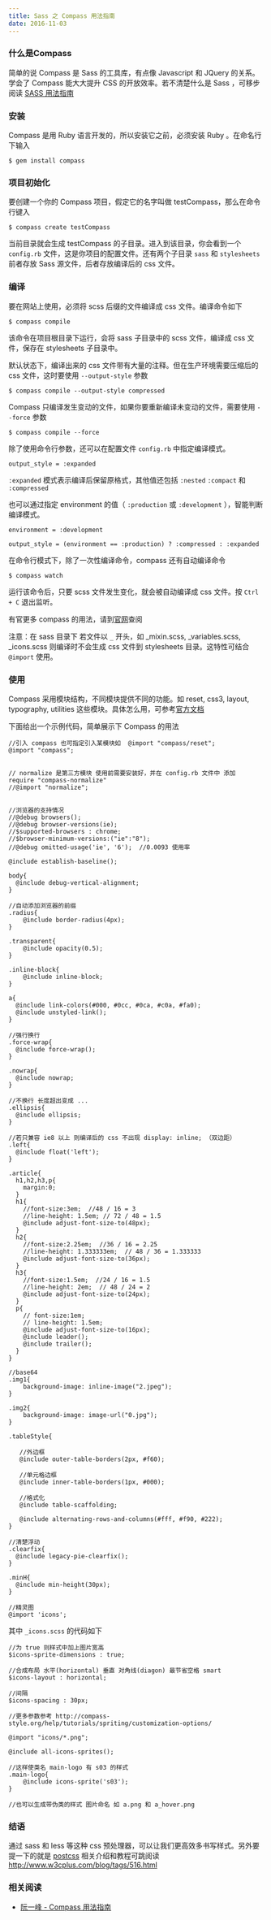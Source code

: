 ```yaml
---
title: Sass 之 Compass 用法指南
date: 2016-11-03
---
```


### 什么是Compass

简单的说 Compass 是 Sass 的工具库，有点像 Javascript 和 JQuery 的关系。学会了 Compass 能大大提升 CSS 的开放效率。若不清楚什么是 Sass ，可移步阅读 [SASS 用法指南](http://avilang.me/2016/SASS%20%E7%94%A8%E6%B3%95%E6%8C%87%E5%8D%97/)

### 安装

Compass 是用 Ruby 语言开发的，所以安装它之前，必须安装 Ruby 。在命名行下输入

```
$ gem install compass
```

### 项目初始化

要创建一个你的 Compass 项目，假定它的名字叫做 testCompass，那么在命令行键入

```
$ compass create testCompass
```

当前目录就会生成 testCompass 的子目录。进入到该目录，你会看到一个 `config.rb` 文件，这是你项目的配置文件。还有两个子目录 `sass` 和 `stylesheets` 前者存放 Sass 源文件，后者存放编译后的 css 文件。

### 编译

要在网站上使用，必须将 scss 后缀的文件编译成 css 文件。编译命令如下

```
$ compass compile
```

该命令在项目根目录下运行，会将 sass 子目录中的 scss 文件，编译成 css 文件，保存在 stylesheets 子目录中。

默认状态下，编译出来的 css 文件带有大量的注释。但在生产环境需要压缩后的 css 文件，这时要使用 `--output-style` 参数

```
$ compass compile --output-style compressed
```

Compass 只编译发生变动的文件，如果你要重新编译未变动的文件，需要使用 `--force` 参数

```
$ compass compile --force
```

除了使用命令行参数，还可以在配置文件 `config.rb` 中指定编译模式。

```
output_style = :expanded
```

`:expanded` 模式表示编译后保留原格式，其他值还包括 `:nested` `:compact` 和 `:compressed`

也可以通过指定 environment 的值（ `:production` 或 `:development` ），智能判断编译模式。

```
environment = :development

output_style = (environment == :production) ? :compressed : :expanded
```

在命令行模式下，除了一次性编译命令，compass 还有自动编译命令

```
$ compass watch
```

运行该命令后，只要 scss 文件发生变化，就会被自动编译成 css 文件。按 `Ctrl + C` 退出监听。

有官更多 compass 的用法，请到[官网](http://compass-style.org/)查阅

注意：在 sass 目录下 若文件以 `_` 开头，如 _mixin.scss, _variables.scss, _icons.scss 则编译时不会生成 css 文件到 stylesheets 目录。这特性可结合 `@import` 使用。

### 使用

Compass 采用模块结构，不同模块提供不同的功能。如 reset, css3, layout, typography, utilities 这些模块。具体怎么用，可参考[官方文档](http://compass-style.org/reference/compass/)

下面给出一个示例代码，简单展示下 Compass 的用法

```
//引入 compass 也可指定引入某模块如  @import "compass/reset";
@import "compass";


// normalize 是第三方模块 使用前需要安装好，并在 config.rb 文件中 添加 require "compass-normalize"
//@import "normalize";


//浏览器的支持情况
//@debug browsers();
//@debug browser-versions(ie);
//$supported-browsers : chrome;
//$browser-minimum-versions:("ie":"8");
//@debug omitted-usage('ie', '6');  //0.0093 使用率

@include establish-baseline();

body{
  @include debug-vertical-alignment;
}

//自动添加浏览器的前缀
.radius{
    @include border-radius(4px);
}

.transparent{
    @include opacity(0.5);
}

.inline-block{
    @include inline-block;
}

a{
  @include link-colors(#000, #0cc, #0ca, #c0a, #fa0);
  @include unstyled-link();
}

//强行换行
.force-wrap{
  @include force-wrap();
}

.nowrap{
  @include nowrap;
}

//不换行 长度超出变成 ...
.ellipsis{
  @include ellipsis;
}

//若只兼容 ie8 以上 则编译后的 css 不出现 display: inline; （双边距）
.left{
  @include float('left');
}

.article{
  h1,h2,h3,p{
    margin:0;
  }
  h1{
    //font-size:3em;  //48 / 16 = 3
    //line-height: 1.5em; // 72 / 48 = 1.5
    @include adjust-font-size-to(48px);
  }
  h2{
    //font-size:2.25em;  //36 / 16 = 2.25
    //line-height: 1.333333em;  // 48 / 36 = 1.333333
    @include adjust-font-size-to(36px);
  }
  h3{
    //font-size:1.5em;  //24 / 16 = 1.5
    //line-height: 2em;  // 48 / 24 = 2
    @include adjust-font-size-to(24px);
  }
  p{
    // font-size:1em;
    // line-height: 1.5em;
    @include adjust-font-size-to(16px);
    @include leader();
    @include trailer();
  }
}

//base64
.img1{
    background-image: inline-image("2.jpeg");
}

.img2{
    background-image: image-url("0.jpg");
}

.tableStyle{

   //外边框
   @include outer-table-borders(2px, #f60);

   //单元格边框
   @include inner-table-borders(1px, #000);

   //格式化
   @include table-scaffolding;

   @include alternating-rows-and-columns(#fff, #f90, #222);
}

//清楚浮动
.clearfix{
  @include legacy-pie-clearfix();
}

.minH{
  @include min-height(30px);
}

//精灵图
@import 'icons';
```

其中 `_icons.scss` 的代码如下

```
//为 true 则样式中加上图片宽高
$icons-sprite-dimensions : true;

//合成布局 水平(horizontal) 垂直 对角线(diagon) 最节省空格 smart
$icons-layout : horizontal;

//间隔
$icons-spacing : 30px;

//更多参数参考 http://compass-style.org/help/tutorials/spriting/customization-options/

@import "icons/*.png";

@include all-icons-sprites();

//这样使类名 main-logo 有 s03 的样式
.main-logo{
    @include icons-sprite('s03');
}

//也可以生成带伪类的样式 图片命名 如 a.png 和 a_hover.png
```

### 结语
通过 sass 和 less 等这种 css 预处理器，可以让我们更高效多书写样式。另外要提一下的就是 [postcss](https://github.com/postcss/postcss) 相关介绍和教程可跳阅读 <http://www.w3cplus.com/blog/tags/516.html>

### 相关阅读

- [阮一峰 - Compass 用法指南](http://www.ruanyifeng.com/blog/2012/11/compass.html)